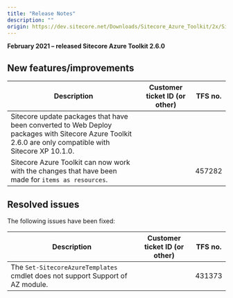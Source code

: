 ```yaml
---
title: "Release Notes"
description: ""
origin: https://dev.sitecore.net/Downloads/Sitecore_Azure_Toolkit/2x/Sitecore_Azure_Toolkit_260/Release_Notes
---
```


**February 2021 – released Sitecore Azure Toolkit 2.6.0**

## New features/improvements

 | Description | Customer ticket ID (or other) | TFS no. |
 | --- | --- | --- |
 | ​​​​​​​​​​Sitecore update packages that have been converted to Web Deploy packages with Sitecore Azure Toolkit 2.6.0 are only compatible with Sitecore XP 10.1.0. |  |  |
 | ​​​​​​​​​​Sitecore Azure Toolkit can now work with the changes that have been made for `items as resources`. |  | 457282 |

## Resolved issues

The following issues have been fixed:

 | Description | Customer ticket ID (or other) | TFS no. |
 | --- | --- | --- |
 | ​​​​​​​​​​The `Set-SitecoreAzureTemplates` cmdlet does not support Support of AZ module. |  | 431373 |